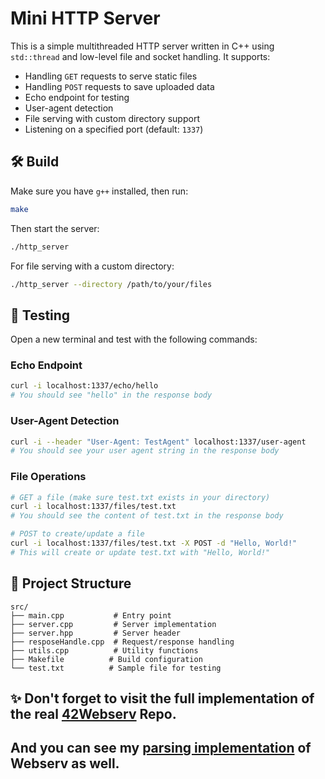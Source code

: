# Mini HTTP Server

This is a simple multithreaded HTTP server written in C++ using `std::thread` and low-level file and socket handling. It supports:

- Handling `GET` requests to serve static files
- Handling `POST` requests to save uploaded data  
- Echo endpoint for testing
- User-agent detection
- File serving with custom directory support
- Listening on a specified port (default: `1337`)

## 🛠 Build

Make sure you have `g++` installed, then run:

```bash
make
```

Then start the server:

```bash
./http_server
```

For file serving with a custom directory:

```bash
./http_server --directory /path/to/your/files
```

## 🧪 Testing

Open a new terminal and test with the following commands:

### Echo Endpoint
```bash
curl -i localhost:1337/echo/hello
# You should see "hello" in the response body
```

### User-Agent Detection
```bash
curl -i --header "User-Agent: TestAgent" localhost:1337/user-agent
# You should see your user agent string in the response body
```

### File Operations
```bash
# GET a file (make sure test.txt exists in your directory)
curl -i localhost:1337/files/test.txt
# You should see the content of test.txt in the response body

# POST to create/update a file
curl -i localhost:1337/files/test.txt -X POST -d "Hello, World!"
# This will create or update test.txt with "Hello, World!"
```

## 📁 Project Structure

```
src/
├── main.cpp           # Entry point
├── server.cpp         # Server implementation
├── server.hpp         # Server header
├── resposeHandle.cpp  # Request/response handling
├── utils.cpp          # Utility functions
├── Makefile          # Build configuration
└── test.txt          # Sample file for testing
```
## ✨ Don't forget to visit the full implementation of the real [42Webserv](https://github.com/Lc0d3r/1337-Webserv.git) Repo.
  ## And you can see my [parsing implementation](https://github.com/abd3l3li/webserv_parsing_practice.git) of Webserv as well.
